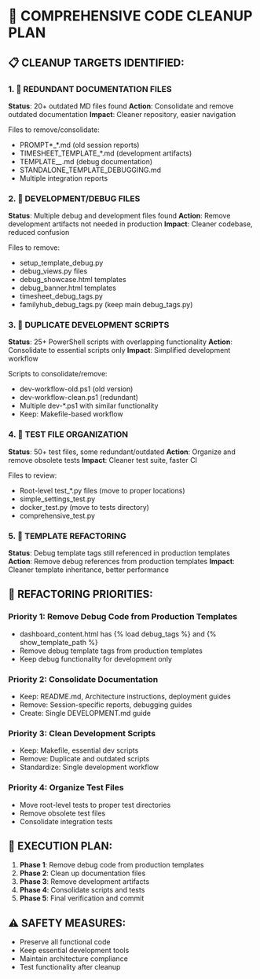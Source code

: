 🧹 COMPREHENSIVE CODE CLEANUP PLAN
=====================================

## 📋 CLEANUP TARGETS IDENTIFIED:

### 1. 📄 REDUNDANT DOCUMENTATION FILES
**Status**: 20+ outdated MD files found
**Action**: Consolidate and remove outdated documentation
**Impact**: Cleaner repository, easier navigation

Files to remove/consolidate:
- PROMPT*_*.md (old session reports)
- TIMESHEET_TEMPLATE_*.md (development artifacts)
- TEMPLATE_*_*.md (debug documentation)
- STANDALONE_TEMPLATE_DEBUGGING.md
- Multiple integration reports

### 2. 🧪 DEVELOPMENT/DEBUG FILES
**Status**: Multiple debug and development files found
**Action**: Remove development artifacts not needed in production
**Impact**: Cleaner codebase, reduced confusion

Files to remove:
- setup_template_debug.py
- debug_views.py files
- debug_showcase.html templates
- debug_banner.html templates
- timesheet_debug_tags.py
- familyhub_debug_tags.py (keep main debug_tags.py)

### 3. 📜 DUPLICATE DEVELOPMENT SCRIPTS
**Status**: 25+ PowerShell scripts with overlapping functionality
**Action**: Consolidate to essential scripts only
**Impact**: Simplified development workflow

Scripts to consolidate/remove:
- dev-workflow-old.ps1 (old version)
- dev-workflow-clean.ps1 (redundant)
- Multiple dev-*.ps1 with similar functionality
- Keep: Makefile-based workflow

### 4. 🧪 TEST FILE ORGANIZATION
**Status**: 50+ test files, some redundant/outdated
**Action**: Organize and remove obsolete tests
**Impact**: Cleaner test suite, faster CI

Files to review:
- Root-level test_*.py files (move to proper locations)
- simple_settings_test.py
- docker_test.py (move to tests directory)
- comprehensive_test.py

### 5. 🔄 TEMPLATE REFACTORING
**Status**: Debug template tags still referenced in production templates
**Action**: Remove debug references from production templates
**Impact**: Cleaner template inheritance, better performance

## 🎯 REFACTORING PRIORITIES:

### Priority 1: Remove Debug Code from Production Templates
- dashboard_content.html has {% load debug_tags %} and {% show_template_path %}
- Remove debug template tags from production templates
- Keep debug functionality for development only

### Priority 2: Consolidate Documentation
- Keep: README.md, Architecture instructions, deployment guides
- Remove: Session-specific reports, debugging guides
- Create: Single DEVELOPMENT.md guide

### Priority 3: Clean Development Scripts
- Keep: Makefile, essential dev scripts
- Remove: Duplicate and outdated scripts
- Standardize: Single development workflow

### Priority 4: Organize Test Files
- Move root-level tests to proper test directories
- Remove obsolete test files
- Consolidate integration tests

## 🚀 EXECUTION PLAN:

1. **Phase 1**: Remove debug code from production templates
2. **Phase 2**: Clean up documentation files
3. **Phase 3**: Remove development artifacts
4. **Phase 4**: Consolidate scripts and tests
5. **Phase 5**: Final verification and commit

## ⚠️ SAFETY MEASURES:

- Preserve all functional code
- Keep essential development tools
- Maintain architecture compliance
- Test functionality after cleanup
